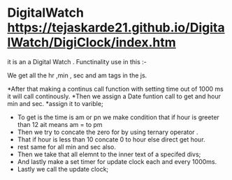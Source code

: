 # DigitalWatch  https://tejaskarde21.github.io/DigitalWatch/DigiClock/index.htm

it is an a Digital Watch .
Functinality use in this :-

 We get all the hr ,min , sec and am tags in the js.

 *After that making a continus call function with setting time out of 1000 ms it will call continously.
  *Then we assign a Date funtion call to get and hour min and sec.
  *assign it to varible;
  * To get is the time is am or pn we make condition that if hour is greeter than
    12 ait means am = to pm
  * Then we try to concate the zero for by using ternary operator .
  * That if hour is less than 10 concate 0 to hour else direct get hour.
  * rest same for all min and sec also.
  * Then we take that all elemnt to the inner text of a specifed divs;
  * And lastly make a set timer for update clock  each and every 1000ms.
  * Lastly we call the update clock;
